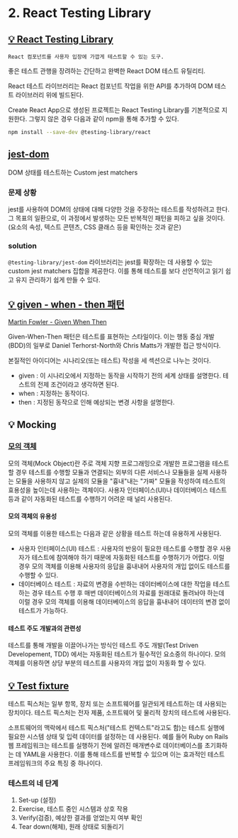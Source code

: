# 2. React Testing Library

## [💡 React Testing Library](https://github.com/testing-library/react-testing-library)

```text
React 컴포넌트를 사용자 입장에 가깝게 테스트할 수 있는 도구.
```

좋은 테스트 관행을 장려하는 간단하고 완벽한 React DOM 테스트 유틸리티.

React 테스트 라이브러리는 React 컴포넌트 작업을 위한 API를 추가하여 DOM 테스트 라이브러리 위에 빌드된다.

Create React App으로 생성된 프로젝트는 React Testing Library를 기본적으로 지원한다. 그렇지 않은 경우 다음과 같이 npm을 통해 추가할 수 있다.

```bash
npm install --save-dev @testing-library/react
```

## [jest-dom](https://github.com/testing-library/jest-dom)

DOM 상태를 테스트하는 Custom jest matchers

### 문제 상황

jest를 사용하여 DOM의 상태에 대해 다양한 것을 주장하는 테스트를 작성하려고 한다. 그 목표의 일환으로, 이 과정에서 발생하는 모든 반복적인 패턴을 피하고 싶을 것이다. (요소의 속성, 텍스트 콘텐츠, CSS 클래스 등을 확인하는 것과 같은)

### solution

`@testing-library/jest-dom` 라이브러리는 jest를 확장하는 데 사용할 수 있는 custom jest matchers 집합을 제공한다. 이를 통해 테스트를 보다 선언적이고 읽기 쉽고 유지 관리하기 쉽게 만들 수 있다.

## [💡 given - when - then 패턴](https://github.com/ahastudio/til/blob/main/blog/2018/12-08-given-when-then.md)

[Martin Fowler - Given When Then](https://martinfowler.com/bliki/GivenWhenThen.html)

Given-When-Then 패턴은 테스트를 표현하는 스타일이다. 이는 행동 중심 개발(BDD)의 일부로 Daniel Terhorst-North와 Chris Matts가 개발한 접근 방식이다.

본질적인 아이디어는 시나리오(또는 테스트) 작성을 세 섹션으로 나누는 것이다.

- given : 이 시나리오에서 지정하는 동작을 시작하기 전의 세계 상태를 설명한다. 테스트의 전제 조건이라고 생각하면 된다.
- when : 지정하는 동작이다.
- then : 지정된 동작으로 인해 예상되는 변경 사항을 설명한다.

## 💡 Mocking

### [모의 객체](https://ko.wikipedia.org/wiki/%EB%AA%A8%EC%9D%98_%EA%B0%9D%EC%B2%B4)

모의 객체(Mock Object)란 주로 객체 지향 프로그래밍으로 개발한 프로그램을 테스트 할 경우 테스트를 수행할 모듈과 연결되는 외부의 다른 서비스나 모듈들을 실제 사용하는 모듈을 사용하지 않고 실제의 모듈을 "흉내"내는 "가짜" 모듈을 작성하여 테스트의 효용성을 높이는데 사용하는 객체이다. 사용자 인터페이스(UI)나 데이터베이스 테스트 등과 같이 자동화된 테스트를 수행하기 어려운 때 널리 사용된다.

#### 모의 객체의 유용성

모의 객체를 이용한 테스트는 다음과 같은 상황을 테스트 하는데 유용하게 사용된다.

- 사용자 인터페이스(UI) 테스트 : 사용자의 반응이 필요한 테스트를 수행할 경우 사용자가 테스트에 참여해야 하기 때문에 자동화된 테스트를 수행하기가 어렵다. 이럴 경우 모의 객체를 이용해 사용자의 응답을 흉내내어 사용자의 개입 없이도 테스트를 수행할 수 있다.
- 데이터베이스 테스트 : 자료의 변경을 수반하는 데이터베이스에 대한 작업을 테스트 하는 경우 테스트 수행 후 매번 데이터베이스의 자료를 원래대로 돌려놔야 하는데 이럴 경우 모의 객체를 이용해 데이터베이스의 응답을 흉내내어 데이터의 변경 없이 테스트가 가능하다.

#### 테스트 주도 개발과의 관련성

테스트를 통해 개발을 이끌어나가는 방식인 테스트 주도 개발(Test Driven Developement, TDD) 에서는 자동화된 테스트가 필수적인 요소중의 하나이다. 모의 객체를 이용하면 상당 부분의 테스트를 사용자의 개입 없이 자동화 할 수 있다.

## [💡 Test fixture](https://en.wikipedia.org/wiki/Test_fixture)

테스트 픽스처는 일부 항목, 장치 또는 소프트웨어를 일관되게 테스트하는 데 사용되는 장치이다. 테스트 픽스처는 전자 제품, 소프트웨어 및 물리적 장치의 테스트에 사용된다.

소프트웨어의 맥락에서 테스트 픽스처("테스트 컨텍스트"라고도 함)는 테스트 실행에 필요한 시스템 상태 및 입력 데이터를 설정하는 데 사용된다. 예를 들어 Ruby on Rails 웹 프레임워크는 테스트를 실행하기 전에 알려진 매개변수로 데이터베이스를 초기화하는 데 YAML을 사용한다. 이를 통해 테스트를 반복할 수 있으며 이는 효과적인 테스트 프레임워크의 주요 특징 중 하나이다.

### 테스트의 네 단계

1. Set-up (설정)
2. Exercise, 테스트 중인 시스템과 상호 작용
3. Verify(검증), 예상한 결과를 얻었는지 여부 확인
4. Tear down(해체), 원래 상태로 되돌리기
